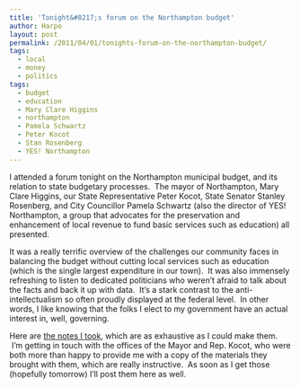 ```yaml
---
title: 'Tonight&#8217;s forum on the Northampton budget'
author: Harpo
layout: post
permalink: /2011/04/01/tonights-forum-on-the-northampton-budget/
tags:
  - local
  - money
  - politics
tags:
  - budget
  - education
  - Mary Clare Higgins
  - northampton
  - Pamela Schwartz
  - Peter Kocot
  - Stan Rosenberg
  - YES! Northampton
---
```

I attended a forum tonight on the Northampton municipal budget, and its relation to state budgetary processes.  The mayor of Northampton, Mary Clare Higgins, our State Representative Peter Kocot, State Senator Stanley Rosenberg, and City Councillor Pamela Schwartz (also the director of YES! Northampton, a group that advocates for the preservation and enhancement of local revenue to fund basic services such as education) all presented.

It was a really terrific overview of the challenges our community faces in balancing the budget without cutting local services such as education (which is the single largest expenditure in our town).  It was also immensely refreshing to listen to dedicated politicians who weren&#8217;t afraid to talk about the facts and back it up with data.  It&#8217;s a stark contrast to the anti-intellectualism so often proudly displayed at the federal level.  In other words, I like knowing that the folks I elect to my government have an actual interest in, well, governing.

Here are <a href="http://harpojaeger.github.io/assets/media/wp-content/uploads/2011/04/budget-forum.txt" target="_blank">the notes I took</a>, which are as exhaustive as I could make them.  I&#8217;m getting in touch with the offices of the Mayor and Rep. Kocot, who were both more than happy to provide me with a copy of the materials they brought with them, which are really instructive.  As soon as I get those (hopefully tomorrow) I&#8217;ll post them here as well.